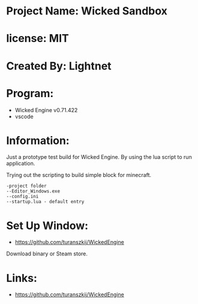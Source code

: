 # Project Name: Wicked Sandbox

# license: MIT

# Created By: Lightnet

# Program:
 - Wicked Engine v0.71.422
 - vscode

# Information:
  Just a prototype test build for Wicked Engine. By using the lua script to run application.

  Trying out the scripting to build simple block for minecraft.

```
-project folder
--Editor_Windows.exe
--config.ini
--startup.lua - default entry
```
# Set Up Window:
  * https://github.com/turanszkij/WickedEngine

  Download binary or Steam store.

# Links:
 * https://github.com/turanszkij/WickedEngine